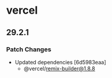 # vercel

## 29.2.1

### Patch Changes

- Updated dependencies [6d5983eaa]
  - @vercel/remix-builder@1.8.8
